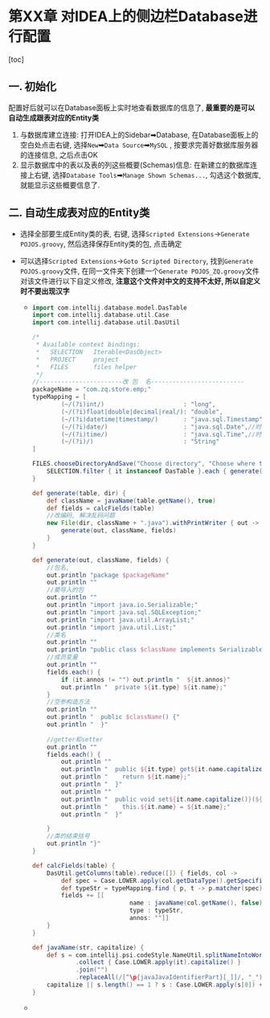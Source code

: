 # 第XX章 对IDEA上的侧边栏Database进行配置

[toc]

## 一. 初始化

配置好后就可以在Database面板上实时地查看数据库的信息了, **最重要的是可以自动生成跟表对应的Entity类**

1. 与数据库建立连接: 打开IDEA上的Sidebar➡Database, 在Database面板上的空白处点击右键, 选择`New`➡`Data Source`➡`MySQL` , 按要求完善好数据库服务器的连接信息, 之后点击OK
2. 显示数据库中的表以及表的列这些概要(Schemas)信息: 在新建立的数据库连接上右键, 选择`Database Tools`➡`Manage Shown Schemas...`, 勾选这个数据库, 就能显示这些概要信息了.

## 二. 自动生成表对应的Entity类

- 选择全部要生成Entity类的表, 右键, 选择`Scripted Extensions`→`Generate POJOS.groovy`, 然后选择保存Entity类的包, 点击确定

- 可以选择`Scripted Extensions`→`Goto Scripted Directory`, 找到`Generate POJOS.groovy`文件, 在同一文件夹下创建一个`Generate POJOS_ZQ.groovy`文件对该文件进行以下自定义修改, **注意这个文件对中文的支持不太好, 所以自定义时不要出现汉字**

  - ```groovy
    import com.intellij.database.model.DasTable
    import com.intellij.database.util.Case
    import com.intellij.database.util.DasUtil
    
    /*
     * Available context bindings:
     *   SELECTION   Iterable<DasObject>
     *   PROJECT     project
     *   FILES       files helper
     */
    //-----------------------改 包  名--------------------------
    packageName = "com.zq.store.emp;"
    typeMapping = [
    		(~/(?i)int/)                      : "long",
    		(~/(?i)float|double|decimal|real/): "double",
    		(~/(?i)datetime|timestamp/)       : "java.sql.Timestamp",//时间对应的java类型换成了String
    		(~/(?i)date/)                     : "java.sql.Date",//时间对应的java类型换成了String
    		(~/(?i)time/)                     : "java.sql.Time",//时间对应的java类型换成了String
    		(~/(?i)/)                         : "String"
    ]
    
    FILES.chooseDirectoryAndSave("Choose directory", "Choose where to store generated files") { dir ->
    	SELECTION.filter { it instanceof DasTable }.each { generate(it, dir) }
    }
    
    def generate(table, dir) {
    	def className = javaName(table.getName(), true)
    	def fields = calcFields(table)
    	//改编码, 解决乱码问题
    	new File(dir, className + ".java").withPrintWriter { out ->
    		generate(out, className, fields)
    	}
    }
    
    def generate(out, className, fields) {
    	//包名,
    	out.println "package $packageName"
    	out.println ""
    	//要导入的包
    	out.println ""
    	out.println "import java.io.Serializable;"
    	out.println "import java.sql.SQLException;"
    	out.println "import java.util.ArrayList;"
    	out.println "import java.util.List;"
    	//类名
    	out.println ""
    	out.println "public class $className implements Serializable{"
    	//成员变量
    	out.println ""
    	fields.each() {
    		if (it.annos != "") out.println "  ${it.annos}"
    		out.println "  private ${it.type} ${it.name};"
    	}
    	//空参构造方法
    	out.println ""
    	out.println "  public $className() {"
    	out.println "  }"
        
    	//getter和setter
    	out.println ""
    	fields.each() {
    		out.println ""
    		out.println "  public ${it.type} get${it.name.capitalize()}() {"
    		out.println "    return ${it.name};"
    		out.println "  }"
    		out.println ""
    		out.println "  public void set${it.name.capitalize()}(${it.type} ${it.name}) {"
    		out.println "    this.${it.name} = ${it.name};"
    		out.println "  }"
    
    	}
    	//类的结束括号
    	out.println "}"
    }
    
    def calcFields(table) {
    	DasUtil.getColumns(table).reduce([]) { fields, col ->
    		def spec = Case.LOWER.apply(col.getDataType().getSpecification())
    		def typeStr = typeMapping.find { p, t -> p.matcher(spec).find() }.value
    		fields += [[
    				           name : javaName(col.getName(), false),
    				           type : typeStr,
    				           annos: ""]]
    	}
    }
    
    def javaName(str, capitalize) {
    	def s = com.intellij.psi.codeStyle.NameUtil.splitNameIntoWords(str)
    			.collect { Case.LOWER.apply(it).capitalize() }
    			.join("")
    			.replaceAll(/[^\p{javaJavaIdentifierPart}[_]]/, "_")
    	capitalize || s.length() == 1 ? s : Case.LOWER.apply(s[0]) + s[1..-1]
    }
    ```

  - 